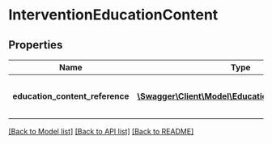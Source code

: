 # InterventionEducationContent

## Properties
Name | Type | Description | Notes
------------ | ------------- | ------------- | -------------
**education_content_reference** | [**\Swagger\Client\Model\EducationContentReference**](EducationContentReference.md) | A reference to the related EducationContent resource. | [optional] 

[[Back to Model list]](../README.md#documentation-for-models) [[Back to API list]](../README.md#documentation-for-api-endpoints) [[Back to README]](../README.md)


